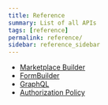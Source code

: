 ```yaml
---
title: Reference
summary: List of all APIs
tags: [reference]
permalink: reference/
sidebar: reference_sidebar
---
```


* [Marketplace Builder](/reference/marketplace-builder)
* [FormBuilder](/reference/form-builder)
* [GraphQL](/reference/graphql)
* [Authorization Policy](/reference/authorization-policy)

